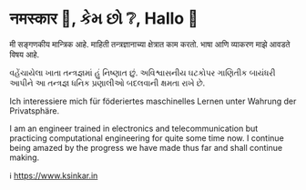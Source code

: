 # नमस्कार 🙏, કેમ છો ❔, Hallo 👋

मी सङ्गणकीय मान्त्रिक आहे. माहिती तन्त्रज्ञानाच्या क्षेत्रात काम करतो. भाषा आणि
व्याकरण माझे आवडते विषय आहे.

વહેંચાયેલા ખાતા તન્ત્રજ્ઞમાં હું નિષ્ણાત છું. અવિશ્વાસનીય ઘટકોપર ગાણિતીક બાયંધરી
આપીને આ તન્ત્રજ્ઞ ધનિક પ્રણાલીઓ બદલવાની ક્ષમતા રાખે છે.

Ich interessiere mich für föderiertes maschinelles Lernen unter
Wahrung der Privatsphäre.

I am an engineer trained in electronics and telecommunication but
practicing computational engineering for quite some time now. I
continue being amazed by the progress we have made thus far and shall
continue making.


ℹ️ https://www.ksinkar.in
